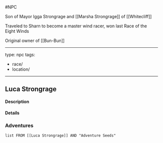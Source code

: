 #NPC 

Son of Mayor Igga Strongrage and [[Marsha Strongrage]] of [[Whitecliff]]

Traveled to Sharn to become a master wind racer, won last Race of the Eight Winds

Original owner of [[Bun-Bun]]

---
type: npc
tags:
  - race/
  - location/

---

## Luca Strongrage

#### Description


#### Details


### Adventures
```dataview
list FROM [[Luca Strongrage]] AND "Adventure Seeds"
```